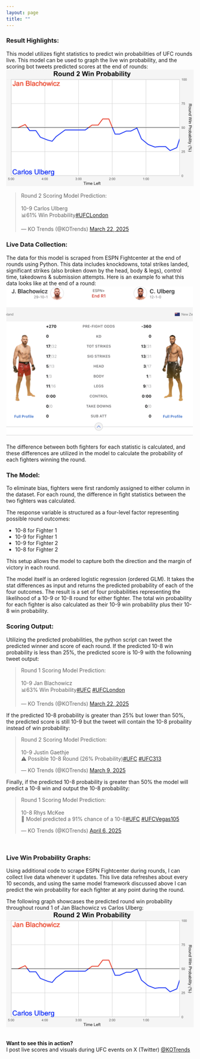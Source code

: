 ```yaml
---
layout: page
title: ""
---
```


### Result Highlights:
This model utilizes fight statistics to predict win probabilities of UFC rounds live. This model can be used to graph the live win probability, and the scoring bot tweets predicted scores at the end of rounds:
<img src="/assets/ufc/win_prob_graph.png" alt="Image" width="700"/>
<div style="transform: scale(1); transform-origin: top left; width: fit-content;">
<blockquote class="twitter-tweet"><p lang="en" dir="ltr">Round 2 Scoring Model Prediction:<br><br>10-9 Carlos Ulberg <br>📊61% Win Probability<a href="https://twitter.com/hashtag/UFCLondon?src=hash&amp;ref_src=twsrc%5Etfw">#UFCLondon</a></p>&mdash; KO Trends (@KOTrends) <a href="https://twitter.com/KOTrends/status/1903576651151077422?ref_src=twsrc%5Etfw">March 22, 2025</a></blockquote>

### Live Data Collection:

The data for this model is scraped from ESPN Fightcenter at the end of rounds using Python. This data includes knockdowns, total strikes landed, significant strikes (also broken down by the head, body & legs), control time, takedowns & submission attempts. Here is an example fo what this data looks like at the end of a round: &nbsp;<br>
<img src="/assets/ufc/fightcenter_ex.png" alt="Image" width="500"/> &nbsp;<br>
The difference between both fighters for each statistic is calculated, and these differences are utilized in the model to calculate the probability of each fighters winning the round. &nbsp;<br>

### The Model:

To eliminate bias, fighters were first randomly assigned to either column in the dataset. For each round, the difference in fight statistics between the two fighters was calculated.

The response variable is structured as a four-level factor representing possible round outcomes:
- 10-8 for Fighter 1
- 10-9 for Fighter 1
- 10-9 for Fighter 2
- 10-8 for Fighter 2

This setup allows the model to capture both the direction and the margin of victory in each round.

The model itself is an ordered logistic regression (ordered GLM). It takes the stat differences as input and returns the predicted probability of each of the four outcomes. The result is a set of four probabilities representing the likelihood of a 10-9 or 10-8 round for either fighter. The total win probability for each fighter is also calculated as their 10-9 win probability plus their 10-8 win probability.

### Scoring Output:

Utilizing the predicted probabilities, the python script can tweet the predicted winner and score of each round. If the predicted 10-8 win probability is less than 25%, the predicted score is 10-9 with the followning tweet output:
<div style="transform: scale(1); transform-origin: top left; width: fit-content;">
<blockquote class="twitter-tweet"><p lang="en" dir="ltr">Round 1 Scoring Model Prediction:<br><br>10-9 Jan Blachowicz <br>📊63% Win Probability<a href="https://twitter.com/hashtag/UFC?src=hash&amp;ref_src=twsrc%5Etfw">#UFC</a> <a href="https://twitter.com/hashtag/UFCLondon?src=hash&amp;ref_src=twsrc%5Etfw">#UFCLondon</a></p>&mdash; KO Trends (@KOTrends) <a href="https://twitter.com/KOTrends/status/1903575061862175163?ref_src=twsrc%5Etfw">March 22, 2025</a></blockquote>
</div>
If the predicted 10-8 probability is greater than 25% but lower than 50%, the predicted score is still 10-9 but the tweet will contain the 10-8 probaility instead of win probability:
<div style="transform: scale(1); transform-origin: top left; width: fit-content;">
<blockquote class="twitter-tweet"><p lang="en" dir="ltr">Round 2 Scoring Model Prediction:<br><br>10-9 Justin Gaethje <br>⚠️ Possible 10-8 Round (26% Probability)<a href="https://twitter.com/hashtag/UFC?src=hash&amp;ref_src=twsrc%5Etfw">#UFC</a> <a href="https://twitter.com/hashtag/UFC313?src=hash&amp;ref_src=twsrc%5Etfw">#UFC313</a></p>&mdash; KO Trends (@KOTrends) <a href="https://twitter.com/KOTrends/status/1898600263918780614?ref_src=twsrc%5Etfw">March 9, 2025</a></blockquote> 
</div>
Finally, if the predicted 10-8 probability is greater than 50% the model will predict a 10-8 win and output the 10-8 probability:
<div style="transform: scale(1); transform-origin: top left; width: fit-content;">
<blockquote class="twitter-tweet"><p lang="en" dir="ltr">Round 1 Scoring Model Prediction:<br><br>10-8 Rhys McKee<br>🚨 Model predicted a 91% chance of a 10-8<a href="https://twitter.com/hashtag/UFC?src=hash&amp;ref_src=twsrc%5Etfw">#UFC</a> <a href="https://twitter.com/hashtag/UFCVegas105?src=hash&amp;ref_src=twsrc%5Etfw">#UFCVegas105</a></p>&mdash; KO Trends (@KOTrends) <a href="https://twitter.com/KOTrends/status/1908675378459091215?ref_src=twsrc%5Etfw">April 6, 2025</a></blockquote> 
</div>

&nbsp;<br>

### Live Win Probability Graphs:

Using additional code to scrape ESPN Fightcenter during rounds, I can collect live data whenever it updates. This live data refreshes about every 10 seconds, and using the same model framework discussed above I can predict the win probability for each fighter at any point during the round.

The following graph showcases the predicted round win probability throughout round 1 of Jan Blachowicz vs Carlos Ulberg:
<img src="/assets/ufc/win_prob_graph.png" alt="Image" width="700"/>

&nbsp;<br>
**Want to see this in action?**&nbsp;<br>
I post live scores and visuals during UFC events on X (Twitter) [@KOTrends](https://twitter.com/KOTrends)


<script async src="https://platform.twitter.com/widgets.js" charset="utf-8"></script>

